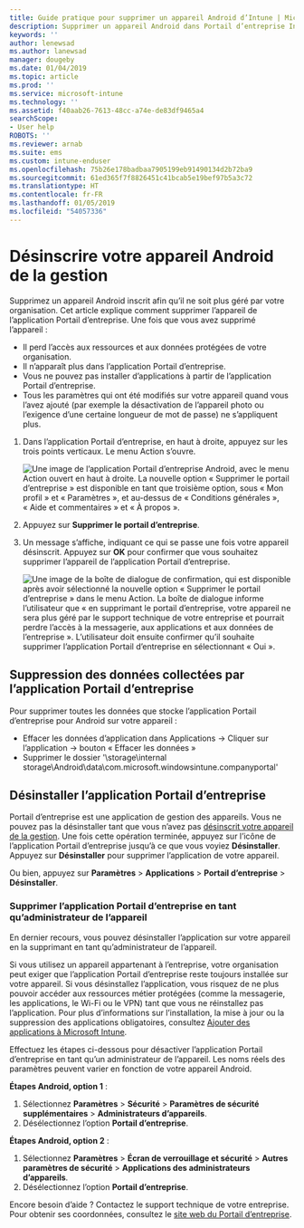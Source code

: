 ```yaml
---
title: Guide pratique pour supprimer un appareil Android d’Intune | Microsoft Docs
description: Supprimer un appareil Android dans Portail d’entreprise Intune
keywords: ''
author: lenewsad
ms.author: lanewsad
manager: dougeby
ms.date: 01/04/2019
ms.topic: article
ms.prod: ''
ms.service: microsoft-intune
ms.technology: ''
ms.assetid: f40aab26-7613-48cc-a74e-de83df9465a4
searchScope:
- User help
ROBOTS: ''
ms.reviewer: arnab
ms.suite: ems
ms.custom: intune-enduser
ms.openlocfilehash: 75b26e178badbaa7905199eb91490134d2b72ba9
ms.sourcegitcommit: 61ed365f7f8826451c41bcab5e19bef97b5a3c72
ms.translationtype: HT
ms.contentlocale: fr-FR
ms.lasthandoff: 01/05/2019
ms.locfileid: "54057336"
---
```

# <a name="unenroll-your-android-device-from-management"></a>Désinscrire votre appareil Android de la gestion  

Supprimez un appareil Android inscrit afin qu’il ne soit plus géré par votre organisation. Cet article explique comment supprimer l’appareil de l’application Portail d’entreprise. Une fois que vous avez supprimé l’appareil :  

* Il perd l’accès aux ressources et aux données protégées de votre organisation.
* Il n’apparaît plus dans l’application Portail d’entreprise.
* Vous ne pouvez pas installer d’applications à partir de l’application Portail d’entreprise.
* Tous les paramètres qui ont été modifiés sur votre appareil quand vous l’avez ajouté (par exemple la désactivation de l’appareil photo ou l’exigence d’une certaine longueur de mot de passe) ne s’appliquent plus.  

1. Dans l’application Portail d’entreprise, en haut à droite, appuyez sur les trois points verticaux. Le menu Action s’ouvre.

   ![Une image de l’application Portail d’entreprise Android, avec le menu Action ouvert en haut à droite. La nouvelle option « Supprimer le portail d’entreprise » est disponible en tant que troisième option, sous « Mon profil » et « Paramètres », et au-dessus de « Conditions générales », « Aide et commentaires » et « À propos ».](./media/android_remove_cp_menu_action_after_1705.png)

2. Appuyez sur **Supprimer le portail d’entreprise**.  

3. Un message s’affiche, indiquant ce qui se passe une fois votre appareil désinscrit. Appuyez sur **OK** pour confirmer que vous souhaitez supprimer l’appareil de l’application Portail d’entreprise.

   ![Une image de la boîte de dialogue de confirmation, qui est disponible après avoir sélectionné la nouvelle option « Supprimer le portail d’entreprise » dans le menu Action. La boîte de dialogue informe l’utilisateur que « en supprimant le portail d’entreprise, votre appareil ne sera plus géré par le support technique de votre entreprise et pourrait perdre l’accès à la messagerie, aux applications et aux données de l’entreprise ». L’utilisateur doit ensuite confirmer qu’il souhaite supprimer l’application Portail d’entreprise en sélectionnant « Oui ».](./media/android_remove_cp_menu_confirmation_after_1705.png)

## <a name="removing-data-collected-by-the-company-portal-app"></a>Suppression des données collectées par l’application Portail d’entreprise  

Pour supprimer toutes les données que stocke l’application Portail d’entreprise pour Android sur votre appareil :

-   Effacer les données d’application dans Applications -> Cliquer sur l’application -> bouton « Effacer les données »
-   Supprimer le dossier '\storage\internal storage\Android\data\com.microsoft.windowsintune.companyportal'

## <a name="uninstall-the-company-portal-app"></a>Désinstaller l’application Portail d’entreprise  
Portail d’entreprise est une application de gestion des appareils. Vous ne pouvez pas la désinstaller tant que vous n’avez pas [désinscrit votre appareil de la gestion](unenroll-your-device-from-intune-android.md#unenroll-your-android-device-from-management). Une fois cette opération terminée, appuyez sur l’icône de l’application Portail d’entreprise jusqu’à ce que vous voyiez **Désinstaller**. Appuyez sur **Désinstaller** pour supprimer l’application de votre appareil.  

Ou bien, appuyez sur **Paramètres** > **Applications** > **Portail d’entreprise** > **Désinstaller**.  

### <a name="remove-company-portal-app-as-device-administrator"></a>Supprimer l’application Portail d’entreprise en tant qu’administrateur de l’appareil  
En dernier recours, vous pouvez désinstaller l’application sur votre appareil en la supprimant en tant qu’administrateur de l’appareil.  

Si vous utilisez un appareil appartenant à l’entreprise, votre organisation peut exiger que l’application Portail d’entreprise reste toujours installée sur votre appareil. Si vous désinstallez l’application, vous risquez de ne plus pouvoir accéder aux ressources métier protégées (comme la messagerie, les applications, le Wi-Fi ou le VPN) tant que vous ne réinstallez pas l’application. Pour plus d’informations sur l’installation, la mise à jour ou la suppression des applications obligatoires, consultez [Ajouter des applications à Microsoft Intune](https://docs.microsoft.com/intune/apps-add#apps-that-are-added-automatically-by-intune).  

Effectuez les étapes ci-dessous pour désactiver l’application Portail d’entreprise en tant qu’un administrateur de l’appareil. Les noms réels des paramètres peuvent varier en fonction de votre appareil Android.  

**Étapes Android, option 1** :  
1. Sélectionnez **Paramètres** > **Sécurité** > **Paramètres de sécurité supplémentaires** > **Administrateurs d’appareils**.  
2. Désélectionnez l’option **Portail d’entreprise**.  

**Étapes Android, option 2** :  
1. Sélectionnez **Paramètres** > **Écran de verrouillage et sécurité** > **Autres paramètres de sécurité** > **Applications des administrateurs d’appareils**.  
2. Désélectionnez l’option **Portail d’entreprise**.    

Encore besoin d’aide ? Contactez le support technique de votre entreprise. Pour obtenir ses coordonnées, consultez le [site web du Portail d’entreprise](https://go.microsoft.com/fwlink/?linkid=2010980).

